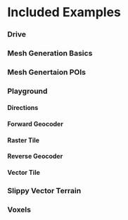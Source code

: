 # Included Examples

### Drive

### Mesh Generation Basics

### Mesh Genertaion POIs

### Playground

#### Directions

#### Forward Geocoder

#### Raster Tile

#### Reverse Geocoder

#### Vector Tile

### Slippy Vector Terrain

### Voxels
